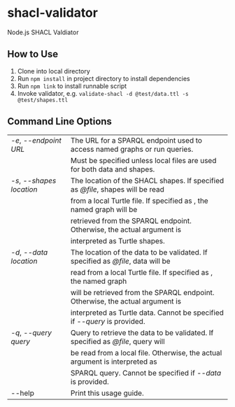 # shacl-validator
Node.js SHACL Valdiator

## How to Use

1. Clone into local directory
2. Run `npm install` in project directory to install dependencies
3. Run `npm link` to install runnable script
4. Invoke validator, e.g. `validate-shacl -d @test/data.ttl -s @test/shapes.ttl`

## Command Line Options

|                       |                                                                               |                        
|-----------------------|-------------------------------------------------------------------------------|
| *-e*, *--endpoint* _URL_    | The URL for a SPARQL endpoint used to access named graphs or run queries.     
|                       |   Must be specified unless local files are used for both data and shapes.       
|  *-s*, *--shapes* _location_ |   The location of the SHACL shapes. If specified as _@file_, shapes will be read  
|                         | from a local Turtle file. If specified as  _<graph>_, the named graph will be   
|                         | retrieved from the SPARQL endpoint. Otherwise, the actual argument is         
|                         | interpreted as Turtle shapes.                                                 
|  *-d*, *--data* _location_  |   The location of the data to be validated. If specified as _@file_, data will be 
|                       |   read from a local Turtle file. If specified as  _<graph>_, the named graph      
|                       |   will be retrieved from the SPARQL endpoint. Otherwise, the actual argument is 
|                       |   interpreted as Turtle data. Cannot be specified if *--query* is provided.       
|  *-q*, *--query* _query_    |   Query to retrieve the data to be validated. If specified as _@file_, query will 
|                       |   be read from a local file.  Otherwise, the actual argument is interpreted as  
|                       |   SPARQL query. Cannot be specified if *--data* is provided.                      
|  --help               |   Print this usage guide.    